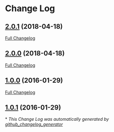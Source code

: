# Change Log

## [2.0.1](https://github.com/gordonbanderson/openweathermap/tree/2.0.1) (2018-04-18)
[Full Changelog](https://github.com/gordonbanderson/openweathermap/compare/2.0.0...2.0.1)

## [2.0.0](https://github.com/gordonbanderson/openweathermap/tree/2.0.0) (2018-04-18)
[Full Changelog](https://github.com/gordonbanderson/openweathermap/compare/1.0.0...2.0.0)

## [1.0.0](https://github.com/gordonbanderson/openweathermap/tree/1.0.0) (2016-01-29)
[Full Changelog](https://github.com/gordonbanderson/openweathermap/compare/1.0.1...1.0.0)

## [1.0.1](https://github.com/gordonbanderson/openweathermap/tree/1.0.1) (2016-01-29)


\* *This Change Log was automatically generated by [github_changelog_generator](https://github.com/skywinder/Github-Changelog-Generator)*